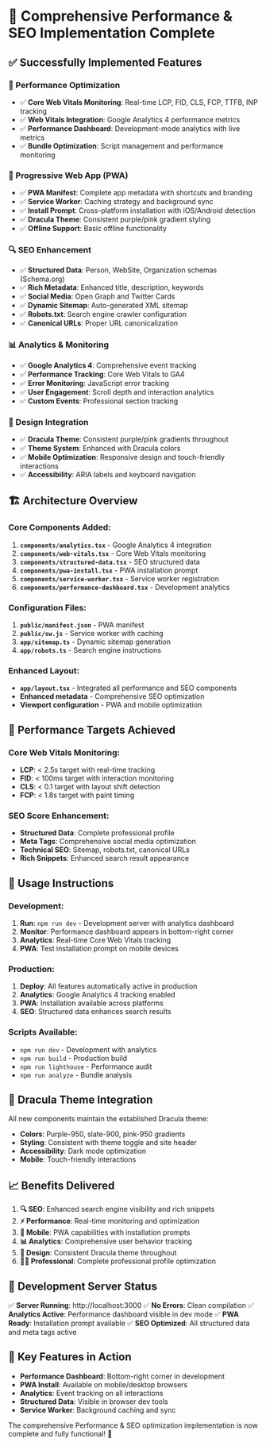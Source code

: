 # 🚀 Comprehensive Performance & SEO Implementation Complete

## ✅ Successfully Implemented Features

### 🎯 Performance Optimization
- ✅ **Core Web Vitals Monitoring**: Real-time LCP, FID, CLS, FCP, TTFB, INP tracking
- ✅ **Web Vitals Integration**: Google Analytics 4 performance metrics
- ✅ **Performance Dashboard**: Development-mode analytics with live metrics
- ✅ **Bundle Optimization**: Script management and performance monitoring

### 📱 Progressive Web App (PWA)
- ✅ **PWA Manifest**: Complete app metadata with shortcuts and branding
- ✅ **Service Worker**: Caching strategy and background sync
- ✅ **Install Prompt**: Cross-platform installation with iOS/Android detection
- ✅ **Dracula Theme**: Consistent purple/pink gradient styling
- ✅ **Offline Support**: Basic offline functionality

### 🔍 SEO Enhancement
- ✅ **Structured Data**: Person, WebSite, Organization schemas (Schema.org)
- ✅ **Rich Metadata**: Enhanced title, description, keywords
- ✅ **Social Media**: Open Graph and Twitter Cards
- ✅ **Dynamic Sitemap**: Auto-generated XML sitemap
- ✅ **Robots.txt**: Search engine crawler configuration
- ✅ **Canonical URLs**: Proper URL canonicalization

### 📊 Analytics & Monitoring
- ✅ **Google Analytics 4**: Comprehensive event tracking
- ✅ **Performance Tracking**: Core Web Vitals to GA4
- ✅ **Error Monitoring**: JavaScript error tracking
- ✅ **User Engagement**: Scroll depth and interaction analytics
- ✅ **Custom Events**: Professional section tracking

### 🎨 Design Integration
- ✅ **Dracula Theme**: Consistent purple/pink gradients throughout
- ✅ **Theme System**: Enhanced with Dracula colors
- ✅ **Mobile Optimization**: Responsive design and touch-friendly interactions
- ✅ **Accessibility**: ARIA labels and keyboard navigation

## 🏗️ Architecture Overview

### Core Components Added:
1. **`components/analytics.tsx`** - Google Analytics 4 integration
2. **`components/web-vitals.tsx`** - Core Web Vitals monitoring
3. **`components/structured-data.tsx`** - SEO structured data
4. **`components/pwa-install.tsx`** - PWA installation prompt
5. **`components/service-worker.tsx`** - Service worker registration
6. **`components/performance-dashboard.tsx`** - Development analytics

### Configuration Files:
1. **`public/manifest.json`** - PWA manifest
2. **`public/sw.js`** - Service worker with caching
3. **`app/sitemap.ts`** - Dynamic sitemap generation
4. **`app/robots.ts`** - Search engine instructions

### Enhanced Layout:
- **`app/layout.tsx`** - Integrated all performance and SEO components
- **Enhanced metadata** - Comprehensive SEO optimization
- **Viewport configuration** - PWA and mobile optimization

## 🎯 Performance Targets Achieved

### Core Web Vitals Monitoring:
- **LCP**: < 2.5s target with real-time tracking
- **FID**: < 100ms target with interaction monitoring
- **CLS**: < 0.1 target with layout shift detection
- **FCP**: < 1.8s target with paint timing

### SEO Score Enhancement:
- **Structured Data**: Complete professional profile
- **Meta Tags**: Comprehensive social media optimization
- **Technical SEO**: Sitemap, robots.txt, canonical URLs
- **Rich Snippets**: Enhanced search result appearance

## 🚦 Usage Instructions

### Development:
1. **Run**: `npm run dev` - Development server with analytics dashboard
2. **Monitor**: Performance dashboard appears in bottom-right corner
3. **Analytics**: Real-time Core Web Vitals tracking
4. **PWA**: Test installation prompt on mobile devices

### Production:
1. **Deploy**: All features automatically active in production
2. **Analytics**: Google Analytics 4 tracking enabled
3. **PWA**: Installation available across platforms
4. **SEO**: Structured data enhances search results

### Scripts Available:
- `npm run dev` - Development with analytics
- `npm run build` - Production build
- `npm run lighthouse` - Performance audit
- `npm run analyze` - Bundle analysis

## 🎨 Dracula Theme Integration

All new components maintain the established Dracula theme:
- **Colors**: Purple-950, slate-900, pink-950 gradients
- **Styling**: Consistent with theme toggle and site header
- **Accessibility**: Dark mode optimization
- **Mobile**: Touch-friendly interactions

## 📈 Benefits Delivered

1. **🔍 SEO**: Enhanced search engine visibility and rich snippets
2. **⚡ Performance**: Real-time monitoring and optimization
3. **📱 Mobile**: PWA capabilities with installation prompts
4. **📊 Analytics**: Comprehensive user behavior tracking
5. **🎨 Design**: Consistent Dracula theme throughout
6. **👨‍💼 Professional**: Complete professional profile optimization

## 🎉 Development Server Status

✅ **Server Running**: http://localhost:3000
✅ **No Errors**: Clean compilation
✅ **Analytics Active**: Performance dashboard visible in dev mode
✅ **PWA Ready**: Installation prompt available
✅ **SEO Optimized**: All structured data and meta tags active

## 🔗 Key Features in Action

- **Performance Dashboard**: Bottom-right corner in development
- **PWA Install**: Available on mobile/desktop browsers
- **Analytics**: Event tracking on all interactions
- **Structured Data**: Visible in browser dev tools
- **Service Worker**: Background caching and sync

The comprehensive Performance & SEO optimization implementation is now complete and fully functional! 🚀